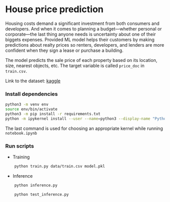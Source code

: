 # House price prediction

Housing costs demand a significant investment from both consumers and developers. And when it comes to planning a budget—whether personal or corporate—the last thing anyone needs is uncertainty about one of their biggets expenses. Provided ML model helps their customers by making predictions about realty prices so renters, developers, and lenders are more confident when they sign a lease or purchase a building.

The model predicts the sale price of each property based on its location, size, nearest objects, etc. The target variable is called `price_doc` in `train.csv`.

Link to the dataset: [kaggle](https://www.kaggle.com/c/sberbank-russian-housing-market/data)


### Install dependencies
```bash
python3 -m venv env
source env/bin/activate
python3 -m pip install -r requirements.txt
python -m ipykernel install --user --name=python3 --display-name "Python (house-price-pred)"
```

The last command is used for choosing an appropriate kernel while running `notebook.ipynb`

### Run scripts
- Training
```bash
    python train.py data/train.csv model.pkl 
```
- Inference

```bash
    python inference.py
```


```bash
    python test_inference.py
```
